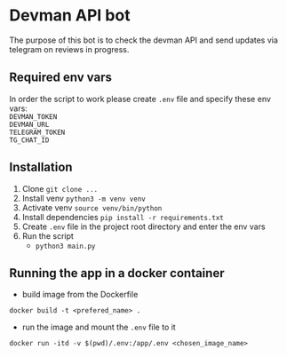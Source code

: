 # Devman API bot
The purpose of this bot is to check the devman API and send updates via telegram on reviews in progress.

## Required env vars
In order the script to work please create `.env` file and specify these env vars:  
`DEVMAN_TOKEN`  
`DEVMAN_URL`  
`TELEGRAM_TOKEN`  
`TG_CHAT_ID`

## Installation
1. Clone `git clone ...`
2. Install venv `python3 -m venv venv`
3. Activate venv `source venv/bin/python`
4. Install dependencies `pip install -r requirements.txt`
5. Create `.env` file in the project root directory and enter the env vars
6. Run the script 
   * `python3 main.py`

## Running the app in a docker container
* build image from the Dockerfile
```shell
docker build -t <prefered_name> .
```
* run the image and mount the `.env` file to it
```shell
docker run -itd -v $(pwd)/.env:/app/.env <chosen_image_name>
```